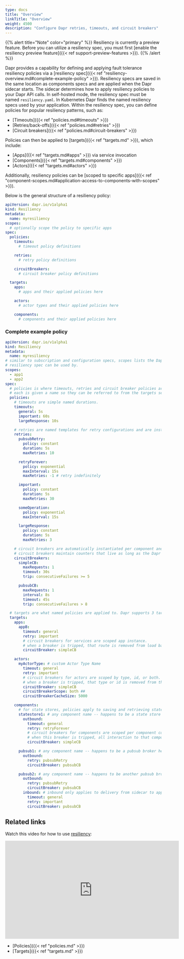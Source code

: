 ```yaml
---
type: docs
title: "Overview"
linkTitle: "Overview"
weight: 4500
description: "Configure Dapr retries, timeouts, and circuit breakers"
---
```

{{% alert title="Note" color="primary" %}}
 Resiliency is currently a preview feature. Before you can utilize a resiliency spec, you must first [enable the resiliency preview feature]({{< ref support-preview-features >}}).
{{% /alert %}}

Dapr provides a capability for defining and applying fault tolerance resiliency policies via a [resiliency spec]({{< ref "resiliency-overview.md#complete-example-policy" >}}). Resiliency specs are saved in the same location as components specs and are applied when the Dapr sidecar starts.  The sidecar determines how to apply resiliency policies to your Dapr API calls. In self-hosted mode, the resiliency spec must be named `resiliency.yaml`. In Kubernetes Dapr finds the named resiliency specs used by your application. Within the resiliency spec, you can define policies for popular resiliency patterns, such as:

- [Timeouts]({{< ref "policies.md#timeouts" >}})
- [Retries/back-offs]({{< ref "policies.md#retries" >}})
- [Circuit breakers]({{< ref "policies.md#circuit-breakers" >}})

Policies can then be applied to [targets]({{< ref "targets.md" >}}), which include:

- [Apps]({{< ref "targets.md#apps" >}}) via service invocation
- [Components]({{< ref "targets.md#components" >}})
- [Actors]({{< ref "targets.md#actors" >}})

Additionally, resiliency policies can be [scoped to specific apps]({{< ref "component-scopes.md#application-access-to-components-with-scopes" >}}).

Below is the general structure of a resiliency policy:

```yaml
apiVersion: dapr.io/v1alpha1
kind: Resiliency
metadata:
  name: myresiliency
scopes:
  # optionally scope the policy to specific apps
spec:
  policies:
    timeouts:
      # timeout policy definitions

    retries:
      # retry policy definitions

    circuitBreakers:
      # circuit breaker policy definitions

  targets:
    apps:
      # apps and their applied policies here

    actors:
      # actor types and their applied policies here

    components:
      # components and their applied policies here
```

### Complete example policy

```yaml
apiVersion: dapr.io/v1alpha1
kind: Resiliency
metadata:
  name: myresiliency
# similar to subscription and configuration specs, scopes lists the Dapr App IDs that this
# resiliency spec can be used by.
scopes:
  - app1
  - app2
spec:
  # policies is where timeouts, retries and circuit breaker policies are defined. 
  # each is given a name so they can be referred to from the targets section in the resiliency spec.
  policies:
    # timeouts are simple named durations.
    timeouts:
      general: 5s
      important: 60s
      largeResponse: 10s

    # retries are named templates for retry configurations and are instantiated for life of the operation.
    retries:
      pubsubRetry:
        policy: constant
        duration: 5s
        maxRetries: 10

      retryForever:
        policy: exponential
        maxInterval: 15s
        maxRetries: -1 # retry indefinitely

      important:
        policy: constant
        duration: 5s
        maxRetries: 30

      someOperation:
        policy: exponential
        maxInterval: 15s

      largeResponse:
        policy: constant
        duration: 5s
        maxRetries: 3

    # circuit breakers are automatically instantiated per component and app instance.
    # circuit breakers maintain counters that live as long as the Dapr sidecar is running. They are not persisted.
    circuitBreakers:
      simpleCB:
        maxRequests: 1
        timeout: 30s 
        trip: consecutiveFailures >= 5

      pubsubCB:
        maxRequests: 1
        interval: 8s
        timeout: 45s
        trip: consecutiveFailures > 8

  # targets are what named policies are applied to. Dapr supports 3 target types - apps, components and actors
  targets:
    apps:
      appB:
        timeout: general
        retry: important
        # circuit breakers for services are scoped app instance.
        # when a breaker is tripped, that route is removed from load balancing for the configured `timeout` duration.
        circuitBreaker: simpleCB

    actors:
      myActorType: # custom Actor Type Name
        timeout: general
        retry: important
        # circuit breakers for actors are scoped by type, id, or both.
        # when a breaker is tripped, that type or id is removed from the placement table for the configured `timeout` duration.
        circuitBreaker: simpleCB
        circuitBreakerScope: both ## 
        circuitBreakerCacheSize: 5000

    components:
      # for state stores, policies apply to saving and retrieving state.
      statestore1: # any component name -- happens to be a state store here
        outbound:
          timeout: general
          retry: retryForever
          # circuit breakers for components are scoped per component configuration/instance. For example myRediscomponent.
          # when this breaker is tripped, all interaction to that component is prevented for the configured `timeout` duration.
          circuitBreaker: simpleCB

      pubsub1: # any component name -- happens to be a pubsub broker here
        outbound:
          retry: pubsubRetry
          circuitBreaker: pubsubCB

      pubsub2: # any component name -- happens to be another pubsub broker here
        outbound:
          retry: pubsubRetry
          circuitBreaker: pubsubCB
        inbound: # inbound only applies to delivery from sidecar to app
          timeout: general
          retry: important
          circuitBreaker: pubsubCB
```

## Related links

Watch this video for how to use [resiliency](https://www.youtube.com/watch?t=184&v=7D6HOU3Ms6g&feature=youtu.be):

<div class="embed-responsive embed-responsive-16by9">
<iframe width="560" height="315" src="https://www.youtube-nocookie.com/embed/sembed/7D6HOU3Ms6g?start=184" title="YouTube video player" frameborder="0" allow="accelerometer; autoplay; clipboard-write; encrypted-media; gyroscope; picture-in-picture" allowfullscreen></iframe>
</div>

 - [Policies]({{< ref "policies.md" >}})
 - [Targets]({{< ref "targets.md" >}})
